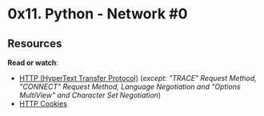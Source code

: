 0x11. Python - Network #0
=========================
Resources
---------

**Read or watch**:

- [HTTP (HyperText Transfer Protocol)](https://alx-intranet.hbtn.io/rltoken/rAon_EpQ6PGl8N0plySn4A "HTTP (HyperText Transfer Protocol)") (*except: "TRACE" Request Method, "CONNECT" Request Method, Language Negotiation and "Options MultiView" and Character Set Negotiation*)
- [HTTP Cookies](https://alx-intranet.hbtn.io/rltoken/MhVCl_0oviQldWPn5oX-NQ "HTTP Cookies")
